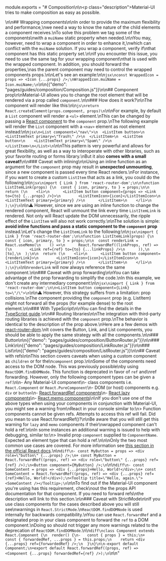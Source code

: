 module.exports = "# Composition\n\n<p class=\"description\">Material-UI tries to make composition as easy as possible.</p>\n\n## Wrapping components\n\nIn order to provide the maximum flexibility and performance,\nwe need a way to know the nature of the child elements a component receives.\nTo solve this problem we tag some of the components\nwith a `muiName` static property when needed.\n\nYou may, however, need to wrap a component in order to enhance it,\nwhich can conflict with the `muiName` solution. If you wrap a component, verify if\nthat component has this static property set.\n\nIf you encounter this issue, you need to use the same tag for your wrapping component\nthat is used with the wrapped component. In addition, you should forward the properties,\nas the parent component may need to control the wrapped components props.\n\nLet's see an example:\n\n```jsx\nconst WrappedIcon = props => <Icon {...props} />;\nWrappedIcon.muiName = Icon.muiName;\n```\n\n{{\"demo\": \"pages/guides/composition/Composition.js\"}}\n\n## Component prop\n\nMaterial-UI allows you to change the root element that will be rendered via a prop called `component`.\n\n### How does it work?\n\nThe component will render like this:\n\n```js\nreturn React.createElement(props.component, props)\n```\n\nFor example, by default a `List` component will render a `<ul>` element.\nThis can be changed by passing a [React component](https://reactjs.org/docs/components-and-props.html#function-and-class-components) to the `component` prop.\nThe following example will render the `List` component with a `<nav>` element as root element instead:\n\n```jsx\n<List component=\"nav\">\n  <ListItem button>\n    <ListItemText primary=\"Trash\" />\n  </ListItem>\n  <ListItem button>\n    <ListItemText primary=\"Spam\" />\n  </ListItem>\n</List>\n```\n\nThis pattern is very powerful and allows for great flexibility, as well as a way to interoperate with other libraries, such as your favorite routing or forms library.\nBut it also **comes with a small caveat!**\n\n### Caveat with inlining\n\nUsing an inline function as an argument for the `component` prop may result in **unexpected unmounting**, since a new component is passed every time React renders.\nFor instance, if you want to create a custom `ListItem` that acts as a link, you could do the following:\n\n```jsx\nimport { Link } from 'react-router-dom';\n\nfunction ListItemLink(props) {\n  const { icon, primary, to } = props;\n\n  return (\n    <li>\n      <ListItem button component={props => <Link to={to} {...props} />}>\n        <ListItemIcon>{icon}</ListItemIcon>\n        <ListItemText primary={primary} />\n      </ListItem>\n    </li>\n  );\n}\n```\n\n⚠️ However, since we are using an inline function to change the rendered component, React will unmount the link every time `ListItemLink` is rendered. Not only will React update the DOM unnecessarily, the ripple effect of the `ListItem` will also not work correctly.\n\nThe solution is simple: **avoid inline functions and pass a static component to the `component` prop** instead.\nLet's change the `ListItemLink` to the following:\n\n```jsx\nimport { Link } from 'react-router-dom';\n\nfunction ListItemLink(props) {\n  const { icon, primary, to } = props;\n\n  const renderLink = React.useMemo(\n    () =>\n      React.forwardRef((linkProps, ref) => (\n        <Link ref={ref} to={to} {...linkProps} />\n      )),\n    [to],\n  );\n\n  return (\n    <li>\n      <ListItem button component={renderLink}>\n        <ListItemIcon>{icon}</ListItemIcon>\n        <ListItemText primary={primary} />\n      </ListItem>\n    </li>\n  );\n}\n```\n\n`renderLink` will now always reference the same component.\n\n### Caveat with prop forwarding\n\nYou can take advantage of the prop forwarding to simplify the code.\nIn this example, we don't create any intermediary component:\n\n```jsx\nimport { Link } from 'react-router-dom';\n\n<ListItem button component={Link} to=\"/\">\n```\n\n⚠️ However, this strategy suffers from a limitation: prop collisions.\nThe component providing the `component` prop (e.g. ListItem) might not forward all the props (for example dense) to the root element.\n\n### With TypeScript\n\nYou can find the details in the [TypeScript guide](/guides/typescript/#usage-of-component-prop).\n\n## Routing libraries\n\nThe integration with third-party routing libraries is achieved with the `component` prop.\nThe behavior is identical to the description of the prop above.\nHere are a few demos with [react-router-dom](https://github.com/ReactTraining/react-router).\nIt covers the Button, Link, and List components, you should be able to apply the same strategy with all the components.\n\n### Button\n\n{{\"demo\": \"pages/guides/composition/ButtonRouter.js\"}}\n\n### Link\n\n{{\"demo\": \"pages/guides/composition/LinkRouter.js\"}}\n\n### List\n\n{{\"demo\": \"pages/guides/composition/ListRouter.js\"}}\n\n## Caveat with refs\n\nThis section covers caveats when using a custom component as `children` or for the\n`component` prop.\n\nSome of the components need access to the DOM node. This was previously possible\nby using `ReactDOM.findDOMNode`. This function is deprecated in favor of `ref` and\nref forwarding. However, only the following component types can be given a `ref`:\n\n- Any Material-UI component\n- class components i.e. `React.Component` or `React.PureComponent`\n- DOM (or host) components e.g. `div` or `button`\n- [React.forwardRef components](https://reactjs.org/docs/react-api.html#reactforwardref)\n- [React.lazy components](https://reactjs.org/docs/react-api.html#reactlazy)\n- [React.memo components](https://reactjs.org/docs/react-api.html#reactmemo)\n\nIf you don't use one of the above types when using your components in conjunction with Material-UI, you might see a warning from\nReact in your console similar to:\n> Function components cannot be given refs. Attempts to access this ref will fail. Did you mean to use React.forwardRef()?\n\nBe aware that you will still get this warning for `lazy` and `memo` components if their\nwrapped component can't hold a ref.\n\nIn some instances an additional warning is issued to help with debugging, similar to:\n> Invalid prop `component` supplied to `ComponentName`. Expected an element type that can hold a ref.\n\n\nOnly the two most common use cases are covered. For more information see [this section in the official React docs](https://reactjs.org/docs/forwarding-refs.html).\n\n```diff\n- const MyButton = props => <div role=\"button\" {...props} />;\n+ const MyButton = React.forwardRef((props, ref) => <div role=\"button\" {...props} ref={ref} />);\n<Button component={MyButton} />;\n```\n\n```diff\n- const SomeContent = props => <div {...props}>Hello, World!</div>;\n+ const SomeContent = React.forwardRef((props, ref) => <div {...props} ref={ref}>Hello, World!</div>);\n<Tooltip title=\"Hello, again.\"><SomeContent /></Tooltip>;\n```\n\nTo find out if the Material-UI component you're using has this requirement, check\nout the the props API documentation for that component. If you need to forward refs\nthe description will link to this section.\n\n### Caveat with StrictMode\n\nIf you use class components for the cases described above you will still see\nwarnings in `React.StrictMode`.\n`ReactDOM.findDOMNode` is used internally for backwards compatibility.\nYou can use `React.forwardRef` and a designated prop in your class component to forward the `ref` to a DOM component.\nDoing so should not trigger any more warnings related to the deprecation of `ReactDOM.findDOMNode`.\n\n```diff\nclass Component extends React.Component {\n  render() {\n-   const { props } = this;\n+   const { forwardedRef, ...props } = this.props;\n    return <div {...props} ref={forwardedRef} />;\n  }\n}\n\n-export default Component;\n+export default React.forwardRef((props, ref) => <Component {...props} forwardedRef={ref} />);\n```\n\n"